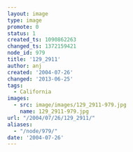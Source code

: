 ```yaml
---
layout: image
type: image
promote: 0
status: 1
created_ts: 1090862263
changed_ts: 1372159421
node_id: 979
title: '129_2911'
author: anj
created: '2004-07-26'
changed: '2013-06-25'
tags:
  - California
images:
  - src: image/images/129_2911-979.jpg
    name: 129_2911-979.jpg
url: "/2004/07/26/129_2911/"
aliases:
  - "/node/979/"
date: '2004-07-26'
---
```


